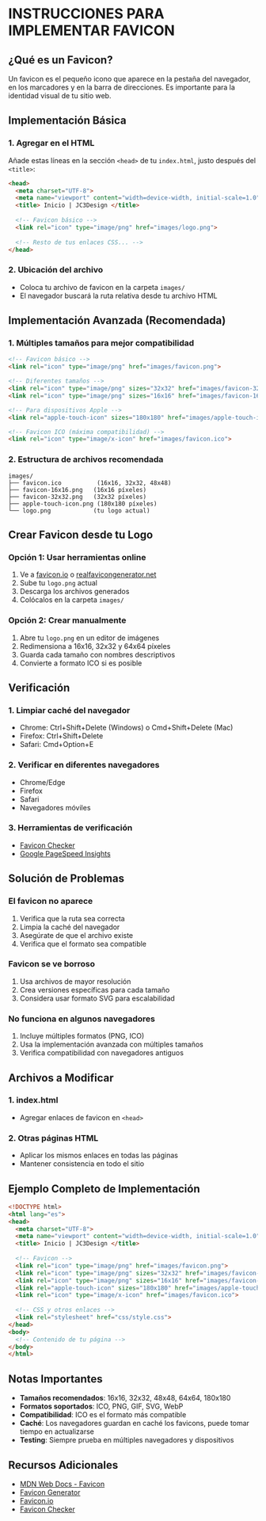 # INSTRUCCIONES PARA IMPLEMENTAR FAVICON

## ¿Qué es un Favicon?
Un favicon es el pequeño icono que aparece en la pestaña del navegador, en los marcadores y en la barra de direcciones. Es importante para la identidad visual de tu sitio web.

## Implementación Básica

### 1. Agregar en el HTML
Añade estas líneas en la sección `<head>` de tu `index.html`, justo después del `<title>`:

```html
<head>
  <meta charset="UTF-8">
  <meta name="viewport" content="width=device-width, initial-scale=1.0">
  <title> Inicio | JC3Design </title>
  
  <!-- Favicon básico -->
  <link rel="icon" type="image/png" href="images/logo.png">
  
  <!-- Resto de tus enlaces CSS... -->
</head>
```

### 2. Ubicación del archivo
- Coloca tu archivo de favicon en la carpeta `images/`
- El navegador buscará la ruta relativa desde tu archivo HTML

## Implementación Avanzada (Recomendada)

### 1. Múltiples tamaños para mejor compatibilidad
```html
<!-- Favicon básico -->
<link rel="icon" type="image/png" href="images/favicon.png">

<!-- Diferentes tamaños -->
<link rel="icon" type="image/png" sizes="32x32" href="images/favicon-32x32.png">
<link rel="icon" type="image/png" sizes="16x16" href="images/favicon-16x16.png">

<!-- Para dispositivos Apple -->
<link rel="apple-touch-icon" sizes="180x180" href="images/apple-touch-icon.png">

<!-- Favicon ICO (máxima compatibilidad) -->
<link rel="icon" type="image/x-icon" href="images/favicon.ico">
```

### 2. Estructura de archivos recomendada
```
images/
├── favicon.ico          (16x16, 32x32, 48x48)
├── favicon-16x16.png   (16x16 píxeles)
├── favicon-32x32.png   (32x32 píxeles)
├── apple-touch-icon.png (180x180 píxeles)
└── logo.png            (tu logo actual)
```

## Crear Favicon desde tu Logo

### Opción 1: Usar herramientas online
1. Ve a [favicon.io](https://favicon.io/) o [realfavicongenerator.net](https://realfavicongenerator.net/)
2. Sube tu `logo.png` actual
3. Descarga los archivos generados
4. Colócalos en la carpeta `images/`

### Opción 2: Crear manualmente
1. Abre tu `logo.png` en un editor de imágenes
2. Redimensiona a 16x16, 32x32 y 64x64 píxeles
3. Guarda cada tamaño con nombres descriptivos
4. Convierte a formato ICO si es posible

## Verificación

### 1. Limpiar caché del navegador
- Chrome: Ctrl+Shift+Delete (Windows) o Cmd+Shift+Delete (Mac)
- Firefox: Ctrl+Shift+Delete
- Safari: Cmd+Option+E

### 2. Verificar en diferentes navegadores
- Chrome/Edge
- Firefox
- Safari
- Navegadores móviles

### 3. Herramientas de verificación
- [Favicon Checker](https://www.favicon-checker.com/)
- [Google PageSpeed Insights](https://pagespeed.web.dev/)

## Solución de Problemas

### El favicon no aparece
1. Verifica que la ruta sea correcta
2. Limpia la caché del navegador
3. Asegúrate de que el archivo existe
4. Verifica que el formato sea compatible

### Favicon se ve borroso
1. Usa archivos de mayor resolución
2. Crea versiones específicas para cada tamaño
3. Considera usar formato SVG para escalabilidad

### No funciona en algunos navegadores
1. Incluye múltiples formatos (PNG, ICO)
2. Usa la implementación avanzada con múltiples tamaños
3. Verifica compatibilidad con navegadores antiguos

## Archivos a Modificar

### 1. index.html
- Agregar enlaces de favicon en `<head>`

### 2. Otras páginas HTML
- Aplicar los mismos enlaces en todas las páginas
- Mantener consistencia en todo el sitio

## Ejemplo Completo de Implementación

```html
<!DOCTYPE html>
<html lang="es">
<head>
  <meta charset="UTF-8">
  <meta name="viewport" content="width=device-width, initial-scale=1.0">
  <title> Inicio | JC3Design </title>
  
  <!-- Favicon -->
  <link rel="icon" type="image/png" href="images/favicon.png">
  <link rel="icon" type="image/png" sizes="32x32" href="images/favicon-32x32.png">
  <link rel="icon" type="image/png" sizes="16x16" href="images/favicon-16x16.png">
  <link rel="apple-touch-icon" sizes="180x180" href="images/apple-touch-icon.png">
  <link rel="icon" type="image/x-icon" href="images/favicon.ico">
  
  <!-- CSS y otros enlaces -->
  <link rel="stylesheet" href="css/style.css">
</head>
<body>
  <!-- Contenido de tu página -->
</body>
</html>
```

## Notas Importantes

- **Tamaños recomendados**: 16x16, 32x32, 48x48, 64x64, 180x180
- **Formatos soportados**: ICO, PNG, GIF, SVG, WebP
- **Compatibilidad**: ICO es el formato más compatible
- **Caché**: Los navegadores guardan en caché los favicons, puede tomar tiempo en actualizarse
- **Testing**: Siempre prueba en múltiples navegadores y dispositivos

## Recursos Adicionales

- [MDN Web Docs - Favicon](https://developer.mozilla.org/en-US/docs/Glossary/Favicon)
- [Favicon Generator](https://realfavicongenerator.net/)
- [Favicon.io](https://favicon.io/)
- [Favicon Checker](https://www.favicon-checker.com/)
